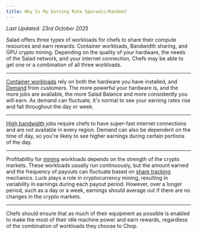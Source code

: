 ```yaml
---
title: Why Is My Earning Rate Sporadic/Random?
---
```


_Last Updated: 23rd October 2025_

Salad offers three types of workloads for chefs to share their compute resources and earn rewards: Container workloads,
Bandwidth sharing, and GPU crypto mining. Depending on the quality of your hardware, the needs of the Salad network, and
your internet connection, Chefs may be able to get one or a combination of all three workloads.

---

[Container workloads](/docs/faq/jobs/how-do-i-get-container-jobs) rely on both the hardware you have installed, and
[Demand](https://salad.com/earn/demand) from customers. The more powerful your hardware is, and the more jobs are
available, the more Salad Balance and more consistently you will earn. As demand can fluctuate, it's normal to see your
earning rates rise and fall throughout the day or week.

---

[High bandwidth](https://salad.com/blog/high-bandwidth-jobs/) jobs require chefs to have super-fast internet connections
and are not available in every region. Demand can also be dependent on the time of day, so you're likely to see higher
earnings during certain portions of the day.

---

Profitability for [mining](/docs/faq/salad-app/what-miners-does-salad-currently-use) workloads depends on the strength
of the crypto markets. These workloads usually run continuously, but the amount earned and the frequency of payouts can
fluctuate based on
[share tracking](https://medium.com/salad-technologies/the-salad-guide-to-cryptocurrency-share-tracking-ce97763edf6)
mechanics. Luck plays a role in cryptocurrency mining, resulting in variability in earnings during each payout period.
However, over a longer period, such as a day or a week, earnings should average out if there are no changes in the
crypto markets.

---

Chefs should ensure that as much of their equipment as possible is enabled to make the most of their idle machine power
and earn rewards, regardless of the combination of workloads they choose to Chop.
